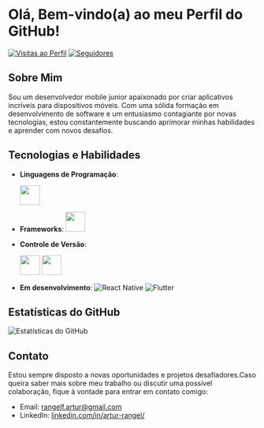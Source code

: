 # Olá, Bem-vindo(a) ao meu Perfil do GitHub!

[![Visitas ao Perfil](https://komarev.com/ghpvc/?username=rangelf-artur&color=brightgreen)](https://github.com/rangelf-artur)
[![Seguidores](https://img.shields.io/github/followers/rangelf-artur?style=social)](https://github.com/rangelf-artur)

## Sobre Mim
Sou um desenvolvedor mobile junior apaixonado por criar aplicativos incríveis para dispositivos móveis. Com uma sólida formação em desenvolvimento de software e um entusiasmo contagiante por novas tecnologias, estou constantemente buscando aprimorar minhas habilidades e aprender com novos desafios.

## Tecnologias e Habilidades
- **Linguagens de Programação**:
  
  <img src="https://cdn.jsdelivr.net/gh/devicons/devicon/icons/javascript/javascript-original.svg" width="40" height="40" />
          
 <!--  
 [//]: # (![Swift](https://img.shields.io/badge/-Swift-orange?logo=swift&logoColor=white))
[//]: # (![Kotlin](https://img.shields.io/badge/-Kotlin-orange?logo=kotlin&logoColor=white))
-->
- **Frameworks**:
  <img src="https://cdn.jsdelivr.net/gh/devicons/devicon/icons/react/react-original-wordmark.svg" width="40" height="40" />
   <!-- 
  ![SwiftUI](https://img.shields.io/badge/-SwiftUI-blue?logo=swift&logoColor=white)
  ![Android Jetpack](https://img.shields.io/badge/-Android%20Jetpack-blue?logo=android&logoColor=white)          
  -->
          
 <!--  
- **Banco de Dados**: 
  [//]: ![Firebase](https://img.shields.io/badge/-Firebase-yellow?logo=firebase&logoColor=white)
 [//]:  ![SQLite](https://img.shields.io/badge/-SQLite-yellow?logo=sqlite&logoColor=white)
  [//]: ![Core Data](https://img.shields.io/badge/-Core%20Data-yellow)
  -->
- **Controle de Versão**: 
  
   <img src="https://cdn.jsdelivr.net/gh/devicons/devicon/icons/git/git-original-wordmark.svg" width="40" height="40" />
          
 
  <img src="https://cdn.jsdelivr.net/gh/devicons/devicon/icons/github/github-original-wordmark.svg" width="40" height="40" />
    
          
  
- **Em desenvolvimento**:
  ![React Native](https://img.shields.io/badge/-React%20Native-blue?logo=react&logoColor=white)
  ![Flutter](https://img.shields.io/badge/-Flutter-blue?logo=flutter&logoColor=white)
<!-- 
## Projetos Destacados

### [Nome do Aplicativo 1]
Este aplicativo foi desenvolvido como parte de um projeto de estudos. Ele permite aos usuários gerenciar suas tarefas diárias de forma simples e eficiente. As principais características incluem:

- Criação, edição e exclusão de tarefas.
- Organização de tarefas em categorias.
- Lembretes e notificações para ajudar a manter os usuários atualizados.

### [Nome do Aplicativo 2]
Neste projeto, trabalhei em colaboração com uma equipe de desenvolvimento. O aplicativo é uma plataforma social para entusiastas de viagens, permitindo que os usuários compartilhem suas experiências e descubram novos destinos. Destaques do aplicativo incluem:

- Perfis de usuário personalizáveis.
- Feed de notícias com postagens dos amigos e perfis seguidos.
- Recursos de pesquisa avançada para encontrar destinos e dicas de viagem.
-->

## Estatísticas do GitHub
![Estatísticas do GitHub](https://github-readme-stats.vercel.app/api?username=rangelf-artur&show_icons=true&count_private=true&hide=stars&theme=radical)

## Contato
Estou sempre disposto a novas oportunidades e projetos desafiadores.Caso queira saber mais sobre meu trabalho ou discutir uma possível colaboração, fique à vontade para entrar em contato comigo:

- Email: [rangelf.artur@gmail.com](mailto:rangelf.artur@gmail.com)
- LinkedIn: [linkedin.com/in/artur-rangel/](https://www.linkedin.com/in/artur-rangel/)
